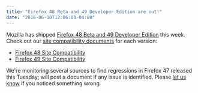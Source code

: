 ```yaml
---
title: "Firefox 48 Beta and 49 Developer Edition are out!"
date: "2016-06-10T12:06:00-04:00"
---
```

Mozilla has shipped [Firefox 48 Beta and 49 Developer Edition](https://www.mozilla.org/firefox/channel/) this week. Check out our [site compatibility documents](https://www.fxsitecompat.com/en-CA/docs/) for each version:

* [Firefox 48 Site Compatibility](https://www.fxsitecompat.com/en-CA/versions/48/)
* [Firefox 49 Site Compatibility](https://www.fxsitecompat.com/en-CA/versions/49/)

We're monitoring several sources to find regressions in Firefox 47 released this Tuesday; will post a document if any issue is identified. Please [let us know](https://www.fxsitecompat.com/en-CA/contribute/) if you noticed something wrong.
